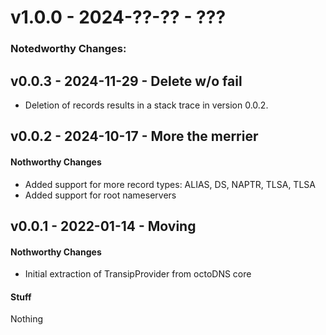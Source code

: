 # v1.0.0 - 2024-??-?? - ???

### Notedworthy Changes:


## v0.0.3 - 2024-11-29 - Delete w/o fail

* Deletion of records results in a stack trace in version 0.0.2.

## v0.0.2 - 2024-10-17 - More the merrier

#### Nothworthy Changes

* Added support for more record types: ALIAS, DS, NAPTR, TLSA, TLSA
* Added support for root nameservers

## v0.0.1 - 2022-01-14 - Moving

#### Nothworthy Changes

* Initial extraction of TransipProvider from octoDNS core

#### Stuff

Nothing
